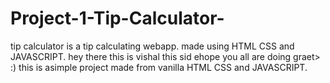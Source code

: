 # Project-1-Tip-Calculator-
tip calculator is a tip calculating webapp. made using HTML CSS and JAVASCRIPT.
hey there this is vishal this sid ehope you all are doing graet> :)
this is asimple project made from vanilla HTML CSS and JAVASCRIPT.
